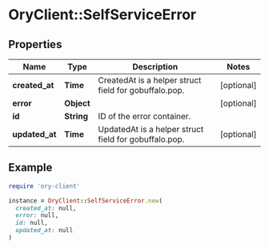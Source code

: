 # OryClient::SelfServiceError

## Properties

| Name | Type | Description | Notes |
| ---- | ---- | ----------- | ----- |
| **created_at** | **Time** | CreatedAt is a helper struct field for gobuffalo.pop. | [optional] |
| **error** | **Object** |  | [optional] |
| **id** | **String** | ID of the error container. |  |
| **updated_at** | **Time** | UpdatedAt is a helper struct field for gobuffalo.pop. | [optional] |

## Example

```ruby
require 'ory-client'

instance = OryClient::SelfServiceError.new(
  created_at: null,
  error: null,
  id: null,
  updated_at: null
)
```

